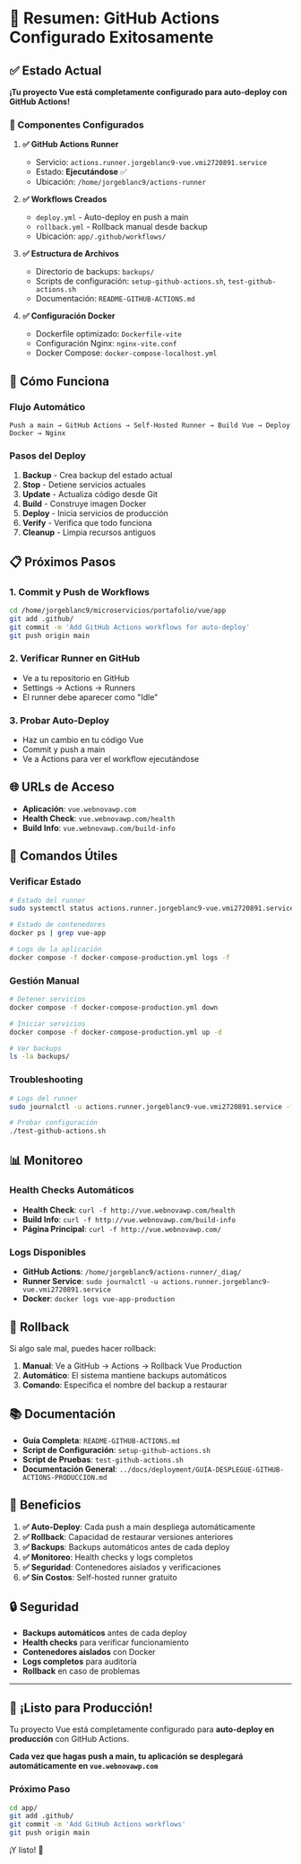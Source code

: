 # 🎉 Resumen: GitHub Actions Configurado Exitosamente

## ✅ Estado Actual

**¡Tu proyecto Vue está completamente configurado para auto-deploy con GitHub Actions!**

### 🔧 Componentes Configurados

1. **✅ GitHub Actions Runner**
   - Servicio: `actions.runner.jorgeblanc9-vue.vmi2720891.service`
   - Estado: **Ejecutándose** ✅
   - Ubicación: `/home/jorgeblanc9/actions-runner`

2. **✅ Workflows Creados**
   - `deploy.yml` - Auto-deploy en push a main
   - `rollback.yml` - Rollback manual desde backup
   - Ubicación: `app/.github/workflows/`

3. **✅ Estructura de Archivos**
   - Directorio de backups: `backups/`
   - Scripts de configuración: `setup-github-actions.sh`, `test-github-actions.sh`
   - Documentación: `README-GITHUB-ACTIONS.md`

4. **✅ Configuración Docker**
   - Dockerfile optimizado: `Dockerfile-vite`
   - Configuración Nginx: `nginx-vite.conf`
   - Docker Compose: `docker-compose-localhost.yml`

## 🚀 Cómo Funciona

### Flujo Automático
```
Push a main → GitHub Actions → Self-Hosted Runner → Build Vue → Deploy Docker → Nginx
```

### Pasos del Deploy
1. **Backup** - Crea backup del estado actual
2. **Stop** - Detiene servicios actuales
3. **Update** - Actualiza código desde Git
4. **Build** - Construye imagen Docker
5. **Deploy** - Inicia servicios de producción
6. **Verify** - Verifica que todo funciona
7. **Cleanup** - Limpia recursos antiguos

## 📋 Próximos Pasos

### 1. Commit y Push de Workflows
```bash
cd /home/jorgeblanc9/microservicios/portafolio/vue/app
git add .github/
git commit -m 'Add GitHub Actions workflows for auto-deploy'
git push origin main
```

### 2. Verificar Runner en GitHub
- Ve a tu repositorio en GitHub
- Settings → Actions → Runners
- El runner debe aparecer como "Idle"

### 3. Probar Auto-Deploy
- Haz un cambio en tu código Vue
- Commit y push a main
- Ve a Actions para ver el workflow ejecutándose

## 🌐 URLs de Acceso

- **Aplicación**: `vue.webnovawp.com`
- **Health Check**: `vue.webnovawp.com/health`
- **Build Info**: `vue.webnovawp.com/build-info`

## 🔧 Comandos Útiles

### Verificar Estado
```bash
# Estado del runner
sudo systemctl status actions.runner.jorgeblanc9-vue.vmi2720891.service

# Estado de contenedores
docker ps | grep vue-app

# Logs de la aplicación
docker compose -f docker-compose-production.yml logs -f
```

### Gestión Manual
```bash
# Detener servicios
docker compose -f docker-compose-production.yml down

# Iniciar servicios
docker compose -f docker-compose-production.yml up -d

# Ver backups
ls -la backups/
```

### Troubleshooting
```bash
# Logs del runner
sudo journalctl -u actions.runner.jorgeblanc9-vue.vmi2720891.service -f

# Probar configuración
./test-github-actions.sh
```

## 📊 Monitoreo

### Health Checks Automáticos
- **Health Check**: `curl -f http://vue.webnovawp.com/health`
- **Build Info**: `curl -f http://vue.webnovawp.com/build-info`
- **Página Principal**: `curl -f http://vue.webnovawp.com/`

### Logs Disponibles
- **GitHub Actions**: `/home/jorgeblanc9/actions-runner/_diag/`
- **Runner Service**: `sudo journalctl -u actions.runner.jorgeblanc9-vue.vmi2720891.service`
- **Docker**: `docker logs vue-app-production`

## 🚨 Rollback

Si algo sale mal, puedes hacer rollback:

1. **Manual**: Ve a GitHub → Actions → Rollback Vue Production
2. **Automático**: El sistema mantiene backups automáticos
3. **Comando**: Especifica el nombre del backup a restaurar

## 📚 Documentación

- **Guía Completa**: `README-GITHUB-ACTIONS.md`
- **Script de Configuración**: `setup-github-actions.sh`
- **Script de Pruebas**: `test-github-actions.sh`
- **Documentación General**: `../docs/deployment/GUIA-DESPLEGUE-GITHUB-ACTIONS-PRODUCCION.md`

## 🎯 Beneficios

1. **✅ Auto-Deploy**: Cada push a main despliega automáticamente
2. **✅ Rollback**: Capacidad de restaurar versiones anteriores
3. **✅ Backups**: Backups automáticos antes de cada deploy
4. **✅ Monitoreo**: Health checks y logs completos
5. **✅ Seguridad**: Contenedores aislados y verificaciones
6. **✅ Sin Costos**: Self-hosted runner gratuito

## 🔒 Seguridad

- **Backups automáticos** antes de cada deploy
- **Health checks** para verificar funcionamiento
- **Contenedores aislados** con Docker
- **Logs completos** para auditoría
- **Rollback** en caso de problemas

---

## 🎉 ¡Listo para Producción!

Tu proyecto Vue está completamente configurado para **auto-deploy en producción** con GitHub Actions. 

**Cada vez que hagas push a main, tu aplicación se desplegará automáticamente en `vue.webnovawp.com`**

### Próximo Paso
```bash
cd app/
git add .github/
git commit -m 'Add GitHub Actions workflows'
git push origin main
```

¡Y listo! 🚀
